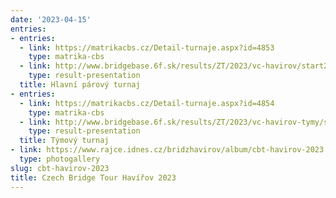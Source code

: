 ```yaml
---
date: '2023-04-15'
entries:
- entries:
  - link: https://matrikacbs.cz/Detail-turnaje.aspx?id=4853
    type: matrika-cbs
  - link: http://www.bridgebase.6f.sk/results/ZT/2023/vc-havirov/start2.php
    type: result-presentation
  title: Hlavní párový turnaj
- entries:
  - link: https://matrikacbs.cz/Detail-turnaje.aspx?id=4854
    type: matrika-cbs
  - link: http://www.bridgebase.6f.sk/results/ZT/2023/vc-havirov-tymy/start.php
    type: result-presentation
  title: Týmový turnaj
- link: https://www.rajce.idnes.cz/bridzhavirov/album/cbt-havirov-2023
  type: photogallery
slug: cbt-havirov-2023
title: Czech Bridge Tour Havířov 2023
---
```


